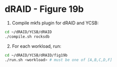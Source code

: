 # dRAID - Figure 19b

1. Compile mkfs plugin for dRAID and YCSB:
```Bash
cd ~/dRAID/YCSB/dRAID
./compile.sh rocksdb
```

2. For each workload, run:
```Bash
cd ~/dRAID/YCSB/dRAID/fig19b
./run.sh <workload> # must be one of [A,B,C,D,F]
```